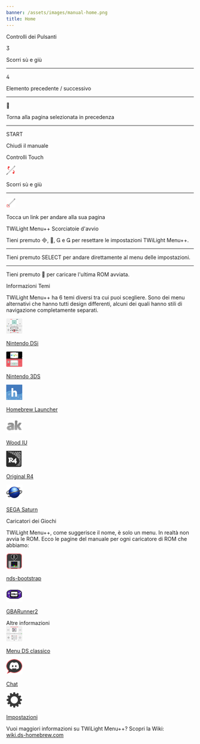 ```yaml
---
banner: /assets/images/manual-home.png
title: Home
---
```


<div id="button-controls" class="section-title">Controlli dei Pulsanti</div>
<div class="section-body">
    <div class="button-action-group">
        <p class="button-action button">&#xE07D;</p>
        <p class="button-action-text">Scorri sù e giù</p>
    </div>
    <hr>
    <div class="button-action-group">
        <p class="button-action button">&#xE07E;</p>
        <p class="button-action-text">Elemento precedente / successivo</p>
    </div>
    <hr>
    <div class="button-action-group">
        <p class="button-action button">&#xE001;</p>
        <p class="button-action-text">Torna alla pagina selezionata in precedenza</p>
    </div>
    <hr>
    <div class="button-action-group">
        <p class="button-action">START</p>
        <p class="button-action-text">Chiudi il manuale</p>
    </div>
</div>

<div id="touch-controls" class="section-title">Controlli Touch</div>
<div class="section-body">
    <div class="button-action-group">
        <p class="button-action"><img src="/assets/images/up-down.png" alt="Scorri verso l'alto o verso il basso sul touch screen"></p>
        <p class="button-action-text">Scorri sù e giù</p>
    </div>
    <hr>
    <div class="button-action-group">
        <p class="button-action"><img src="/assets/images/tap.png" alt="Tocca il touch screen"></p>
        <p class="button-action-text">Tocca un link per andare alla sua pagina</p>
    </div>
</div>

<div id="twilight-menu-boot-shortcuts" class="section-title">TWiLight Menu++ Scorciatoie d'avvio</div>
<div class="section-body">
    <p>
        Tieni premuto &#xE000;, &#xE001;, &#xE002; e &#xE003; per resettare le impostazioni TWiLight Menu++.
    </p>
    <hr>
    <p>
        Tieni premuto SELECT per andare direttamente al menu delle impostazioni.
    </p>
    <hr>
    <p>
        Tieni premuto &#xE001; per caricare l'ultima ROM avviata.
    </p>
</div>

<div id="theme-information" class="section-title">Informazioni Temi</div>
<div class="section-body">
    <p class="mb-2">TWiLight Menu++ ha 6 temi diversi tra cui puoi scegliere. Sono dei menu alternativi che hanno tutti design differenti, alcuni dei quali hanno stili di navigazione completamente separati.</p>
    <div class="grid-container-3">
        <div class="grid-item">
            <img src="/assets/images/dsi-icon.png">
            <p>
                <a href="theme1-dsi">Nintendo DSi</a>
            </p>
        </div>
        <div class="grid-item">
            <img src="/assets/images/3ds-icon.png">
            <p>
                <a href="theme2-3ds">Nintendo 3DS</a>
            </p>
        </div>
        <div class="grid-item">
            <img src="/assets/images/hbl-icon.png">
            <p>
                <a href="theme6-hbl">Homebrew Launcher</a>
            </p>
        </div>
        <div class="grid-item">
            <img src="/assets/images/ak-icon.png">
            <p>
                <a href="theme4-acekard">Wood IU</a>
            </p>
        </div>
        <div class="grid-item">
            <img src="/assets/images/r4-icon.png">
            <p>
                <a href="theme3-r4">Original R4</a>
            </p>
        </div>
        <div class="grid-item">
            <img src="/assets/images/saturn-logo.png">
            <p>
                <a href="theme5-saturn">SEGA Saturn</a>
            </p>
        </div>
    </div>
</div>

<div id="game-loaders" class="section-title">Caricatori dei Giochi</div>
<div class="section-body">
    <p class="mb-2">TWiLight Menu++, come suggerisce il nome, è solo un menu. In realtà non avvia le ROM. Ecco le pagine del manuale per ogni caricatore di ROM che abbiamo:</p>
    <div class="grid-container-2">
        <div class="grid-item">
            <img src="/assets/images/ndsb-icon.png">
            <p>
                <a href="nds-bootstrap">nds-bootstrap</a>
            </p>
        </div>
        <div class="grid-item">
            <img src="/assets/images/gba-icon.png">
            <p>
                <a href="gbarunner2">GBARunner2</a>
            </p>
        </div>
    </div>
</div>

<div id="other-information" class="section-title">Altre informazioni</div>
<div class="section-body">
    <div class="grid-container-3 mb-2">
        <div class="grid-item">
            <img src="/assets/images/ds-icon.png">
            <p>
                <a href="ds-classic-menu">Menu DS classico</a>
            </p>
        </div>
        <div class="grid-item">
            <img src="/assets/images/chat-icon.png">
            <p>
                <a href="chat">Chat</a>
            </p>
        </div>
        <div class="grid-item">
            <img src="/assets/images/settings-icon.png">
            <p>
                <a href="settings">Impostazioni</a>
            </p>
        </div>
    </div>
    <p>
        Vuoi maggiori informazioni su TWiLight Menu++? Scopri la Wiki:<br><a href="https://wiki.ds-homebrew.com">wiki.ds-homebrew.com</a>
    </p>
</div>
